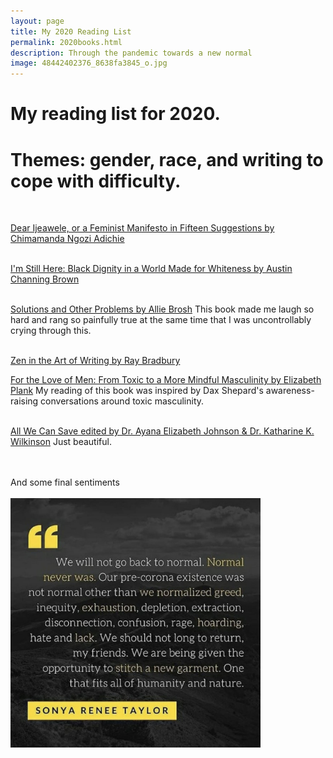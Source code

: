 ```yaml
--- 
layout: page
title: My 2020 Reading List
permalink: 2020books.html
description: Through the pandemic towards a new normal
image: 48442402376_8638fa3845_o.jpg
---
```


# My reading list for 2020.  

# Themes: gender, race, and writing to cope with difficulty.  
<br/>

[Dear Ijeawele, or a Feminist Manifesto in Fifteen Suggestions by Chimamanda Ngozi Adichie](https://www.chimamanda.com/book/dear-ijeawele-or-a-feminist-manifesto-in-fifteen-suggestions/)  
<br/>

[I'm Still Here: Black Dignity in a World Made for Whiteness by Austin Channing Brown](http://austinchanning.com/the-book)  
<br/>

[Solutions and Other Problems by Allie Brosh](http://hyperboleandahalf.blogspot.com/)
This book made me laugh so hard and rang so painfully true at the same time that I was uncontrollably crying through this.  
<br/>

[Zen in the Art of Writing by Ray Bradbury](https://www.goodreads.com/book/show/103761.Zen_in_the_Art_of_Writing)
<br/> 

[For the Love of Men: From Toxic to a More Mindful Masculinity by Elizabeth Plank](http://www.elizabethplank.com/book)
My reading of this book was inspired by Dax Shepard's awareness-raising conversations around toxic masculinity.  
<br/>

[All We Can Save edited by Dr. Ayana Elizabeth Johnson & Dr. Katharine K. Wilkinson](https://www.allwecansave.earth/)
Just beautiful.  
<br/>

<br/>
And some final sentiments <br/>
<br/>
<img src="../assets/images/sonyareneetaylor.jpg" width="400">
